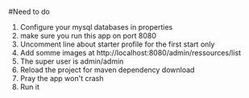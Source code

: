 #Need to do

1. Configure your mysql databases in properties
2. make sure you run this app on port 8080
3. Uncomment line about starter profile for the first start only
4. Add somme images at http://localhost:8080/admin/ressources/list
5. The super user is admin/admin
6. Reload the project for maven dependency download
7. Pray the app won't crash
8. Run it
